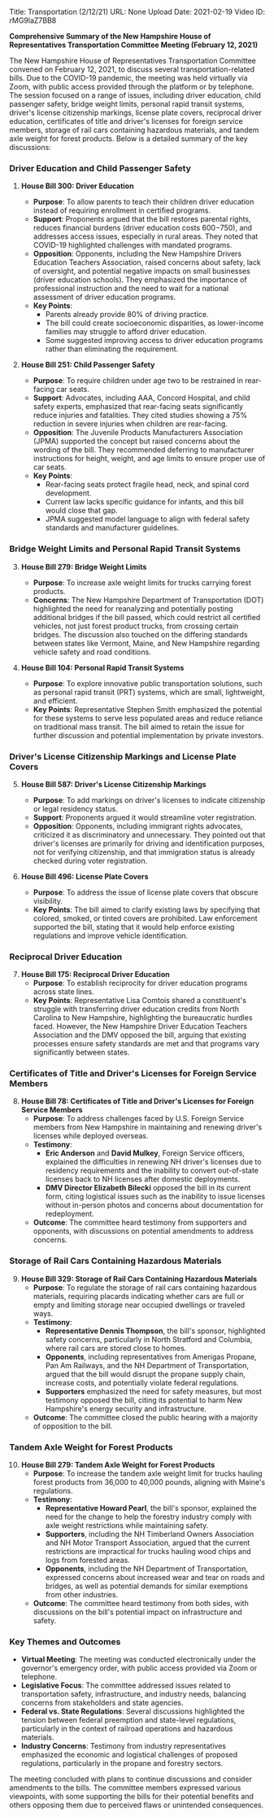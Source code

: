 Title: Transportation  (2/12/21)
URL: None
Upload Date: 2021-02-19
Video ID: rMG9laZ7BB8

**Comprehensive Summary of the New Hampshire House of Representatives Transportation Committee Meeting (February 12, 2021)**

The New Hampshire House of Representatives Transportation Committee convened on February 12, 2021, to discuss several transportation-related bills. Due to the COVID-19 pandemic, the meeting was held virtually via Zoom, with public access provided through the platform or by telephone. The session focused on a range of issues, including driver education, child passenger safety, bridge weight limits, personal rapid transit systems, driver's license citizenship markings, license plate covers, reciprocal driver education, certificates of title and driver's licenses for foreign service members, storage of rail cars containing hazardous materials, and tandem axle weight for forest products. Below is a detailed summary of the key discussions:

### **Driver Education and Child Passenger Safety**

1. **House Bill 300: Driver Education**
   - **Purpose**: To allow parents to teach their children driver education instead of requiring enrollment in certified programs.
   - **Support**: Proponents argued that the bill restores parental rights, reduces financial burdens (driver education costs $600-$750), and addresses access issues, especially in rural areas. They noted that COVID-19 highlighted challenges with mandated programs.
   - **Opposition**: Opponents, including the New Hampshire Drivers Education Teachers Association, raised concerns about safety, lack of oversight, and potential negative impacts on small businesses (driver education schools). They emphasized the importance of professional instruction and the need to wait for a national assessment of driver education programs.
   - **Key Points**:
     - Parents already provide 80% of driving practice.
     - The bill could create socioeconomic disparities, as lower-income families may struggle to afford driver education.
     - Some suggested improving access to driver education programs rather than eliminating the requirement.

2. **House Bill 251: Child Passenger Safety**
   - **Purpose**: To require children under age two to be restrained in rear-facing car seats.
   - **Support**: Advocates, including AAA, Concord Hospital, and child safety experts, emphasized that rear-facing seats significantly reduce injuries and fatalities. They cited studies showing a 75% reduction in severe injuries when children are rear-facing.
   - **Opposition**: The Juvenile Products Manufacturers Association (JPMA) supported the concept but raised concerns about the wording of the bill. They recommended deferring to manufacturer instructions for height, weight, and age limits to ensure proper use of car seats.
   - **Key Points**:
     - Rear-facing seats protect fragile head, neck, and spinal cord development.
     - Current law lacks specific guidance for infants, and this bill would close that gap.
     - JPMA suggested model language to align with federal safety standards and manufacturer guidelines.

### **Bridge Weight Limits and Personal Rapid Transit Systems**

3. **House Bill 279: Bridge Weight Limits**
   - **Purpose**: To increase axle weight limits for trucks carrying forest products.
   - **Concerns**: The New Hampshire Department of Transportation (DOT) highlighted the need for reanalyzing and potentially posting additional bridges if the bill passed, which could restrict all certified vehicles, not just forest product trucks, from crossing certain bridges. The discussion also touched on the differing standards between states like Vermont, Maine, and New Hampshire regarding vehicle safety and road conditions.

4. **House Bill 104: Personal Rapid Transit Systems**
   - **Purpose**: To explore innovative public transportation solutions, such as personal rapid transit (PRT) systems, which are small, lightweight, and efficient.
   - **Key Points**: Representative Stephen Smith emphasized the potential for these systems to serve less populated areas and reduce reliance on traditional mass transit. The bill aimed to retain the issue for further discussion and potential implementation by private investors.

### **Driver's License Citizenship Markings and License Plate Covers**

5. **House Bill 587: Driver's License Citizenship Markings**
   - **Purpose**: To add markings on driver's licenses to indicate citizenship or legal residency status.
   - **Support**: Proponents argued it would streamline voter registration.
   - **Opposition**: Opponents, including immigrant rights advocates, criticized it as discriminatory and unnecessary. They pointed out that driver's licenses are primarily for driving and identification purposes, not for verifying citizenship, and that immigration status is already checked during voter registration.

6. **House Bill 496: License Plate Covers**
   - **Purpose**: To address the issue of license plate covers that obscure visibility.
   - **Key Points**: The bill aimed to clarify existing laws by specifying that colored, smoked, or tinted covers are prohibited. Law enforcement supported the bill, stating that it would help enforce existing regulations and improve vehicle identification.

### **Reciprocal Driver Education**

7. **House Bill 175: Reciprocal Driver Education**
   - **Purpose**: To establish reciprocity for driver education programs across state lines.
   - **Key Points**: Representative Lisa Comtois shared a constituent's struggle with transferring driver education credits from North Carolina to New Hampshire, highlighting the bureaucratic hurdles faced. However, the New Hampshire Driver Education Teachers Association and the DMV opposed the bill, arguing that existing processes ensure safety standards are met and that programs vary significantly between states.

### **Certificates of Title and Driver's Licenses for Foreign Service Members**

8. **House Bill 78: Certificates of Title and Driver's Licenses for Foreign Service Members**
   - **Purpose**: To address challenges faced by U.S. Foreign Service members from New Hampshire in maintaining and renewing driver's licenses while deployed overseas.
   - **Testimony**:
     - **Eric Anderson** and **David Mulkey**, Foreign Service officers, explained the difficulties in renewing NH driver's licenses due to residency requirements and the inability to convert out-of-state licenses back to NH licenses after domestic deployments.
     - **DMV Director Elizabeth Bilecki** opposed the bill in its current form, citing logistical issues such as the inability to issue licenses without in-person photos and concerns about documentation for redeployment.
   - **Outcome**: The committee heard testimony from supporters and opponents, with discussions on potential amendments to address concerns.

### **Storage of Rail Cars Containing Hazardous Materials**

9. **House Bill 329: Storage of Rail Cars Containing Hazardous Materials**
   - **Purpose**: To regulate the storage of rail cars containing hazardous materials, requiring placards indicating whether cars are full or empty and limiting storage near occupied dwellings or traveled ways.
   - **Testimony**:
     - **Representative Dennis Thompson**, the bill's sponsor, highlighted safety concerns, particularly in North Stratford and Columbia, where rail cars are stored close to homes.
     - **Opponents**, including representatives from Amerigas Propane, Pan Am Railways, and the NH Department of Transportation, argued that the bill would disrupt the propane supply chain, increase costs, and potentially violate federal regulations.
     - **Supporters** emphasized the need for safety measures, but most testimony opposed the bill, citing its potential to harm New Hampshire's energy security and infrastructure.
   - **Outcome**: The committee closed the public hearing with a majority of opposition to the bill.

### **Tandem Axle Weight for Forest Products**

10. **House Bill 279: Tandem Axle Weight for Forest Products**
    - **Purpose**: To increase the tandem axle weight limit for trucks hauling forest products from 36,000 to 40,000 pounds, aligning with Maine's regulations.
    - **Testimony**:
      - **Representative Howard Pearl**, the bill's sponsor, explained the need for the change to help the forestry industry comply with axle weight restrictions while maintaining safety.
      - **Supporters**, including the NH Timberland Owners Association and NH Motor Transport Association, argued that the current restrictions are impractical for trucks hauling wood chips and logs from forested areas.
      - **Opponents**, including the NH Department of Transportation, expressed concerns about increased wear and tear on roads and bridges, as well as potential demands for similar exemptions from other industries.
    - **Outcome**: The committee heard testimony from both sides, with discussions on the bill's potential impact on infrastructure and safety.

### **Key Themes and Outcomes**

- **Virtual Meeting**: The meeting was conducted electronically under the governor's emergency order, with public access provided via Zoom or telephone.
- **Legislative Focus**: The committee addressed issues related to transportation safety, infrastructure, and industry needs, balancing concerns from stakeholders and state agencies.
- **Federal vs. State Regulations**: Several discussions highlighted the tension between federal preemption and state-level regulations, particularly in the context of railroad operations and hazardous materials.
- **Industry Concerns**: Testimony from industry representatives emphasized the economic and logistical challenges of proposed regulations, particularly in the propane and forestry sectors.

The meeting concluded with plans to continue discussions and consider amendments to the bills. The committee members expressed various viewpoints, with some supporting the bills for their potential benefits and others opposing them due to perceived flaws or unintended consequences.
